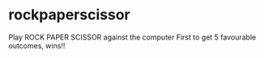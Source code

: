 # rockpaperscissor

Play ROCK PAPER SCISSOR against the computer
First to get 5 favourable outcomes, wins!!
